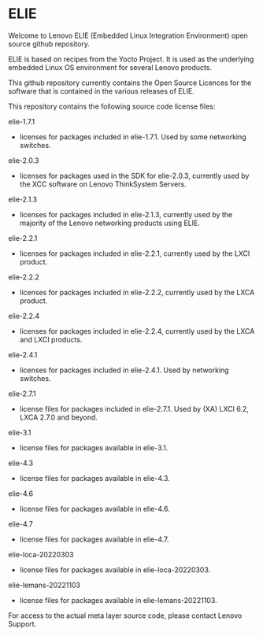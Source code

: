 # ELIE

Welcome to Lenovo ELIE (Embedded Linux Integration Environment) open source
github repository.

ELIE is based on recipes from the Yocto Project. It is used as the underlying
embedded Linux OS environment for several Lenovo products.

This github repository currently contains the Open Source Licences for the
software that is contained in the various releases of ELIE.

This repository contains the following source code license files:

elie-1.7.1 
  - licenses for packages included in elie-1.7.1. Used by some networking 
    switches.

elie-2.0.3 
  - licenses for packages used in the SDK for elie-2.0.3, currently used by 
    the XCC software on Lenovo ThinkSystem Servers.

elie-2.1.3 
  - licenses for packages included in elie-2.1.3, currently used by the
    majority of the Lenovo networking products using ELIE.

elie-2.2.1
  - licenses for packages included in elie-2.2.1, currently used by the LXCI
    product.

elie-2.2.2
  - licenses for packages included in elie-2.2.2, currently used by the LXCA
    product.

elie-2.2.4
  - licenses for packages included in elie-2.2.4, currently used by the LXCA
    and LXCI products.

elie-2.4.1
  - licenses for packages included in elie-2.4.1. Used by networking switches.

elie-2.7.1
  - license files for packages included in elie-2.7.1. Used by (XA) LXCI 6.2,
    LXCA 2.7.0 and beyond.

elie-3.1
  - license files for packages available in elie-3.1.

elie-4.3
  - license files for packages available in elie-4.3.

elie-4.6
  - license files for packages available in elie-4.6.

elie-4.7
  - license files for packages available in elie-4.7.

elie-loca-20220303
  - license files for packages available in elie-loca-20220303.

elie-lemans-20221103
  - license files for packages available in elie-lemans-20221103.

For access to the actual meta layer source code, please contact Lenovo Support.


